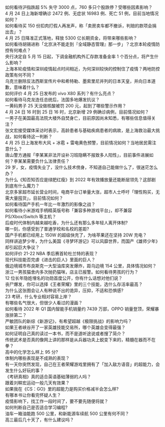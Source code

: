 如何看待沪指跌超 5% 失守 3000 点，760 多只个股跌停？受哪些因素影响？  
4 月 24 日上海新增确诊 2472 例、无症状 16983 例、死亡 51 例，目前当地情况如何？  
如何看待买 150 份扣肉打假人再发声，称「卖房卖车都不撤诉，判赔的款项会捐出去」？  
4 月 25 日降准正式落地，释放 5300 亿长期资金，将带来哪些影响？  
如何看待胡锡进称「北京决不能走到『全域静态管理』那一步」？北京本轮疫情防控有何难点？  
央行决定自 5 月 15 日起，下调金融机构外汇存款准备金率 1 个百分点，将产生什么影响？  
上海本轮疫情和深圳疫情起点时间相近，为何深圳较快的控制住了疫情？两地防控政策有何不同？  
乌克兰删除反法西斯宣传片中和希特勒、墨索里尼并列的日本天皇，并向日本道歉，意味着什么？  
如何评价 4 月 25 日发布的 vivo X80 系列？有什么亮点？  
如何看待马克龙连任总统后，法国多地爆发抗议？  
一黄码男子 25 天没做核酸被罚 200 元，起到了哪些警示作用？  
4 月 24 日 16 时到 25 日 16 时，北京新增 29 例确诊病例，目前情况如何？  
一男子在美国最高法院大楼外自焚身亡，目前原因尚未知悉，有哪些信息值得关注？  
张文宏接受媒体采访时表示，高龄患者与基础疾病患者的病故，是上海救治最大挑战，如何看待这一判断？  
4 月 25 日上海发布大风 + 冰雹 + 雷电黄色预警，目前情况如何？当地居民需注意什么？  
唐山警方通报「李某某非法开设补习班隐瞒不报致多人阳性」，目前事件进展如何？李某某需要负什么法律责任？  
29 岁，女，疫情失业了，没什么技术傍身，不知道自己能做什么了，很迷茫怎么办？  
为什么《知否知否应是绿肥红瘦》到 2022 年有效播放量还能断层领先？这部剧到底有什么魔力？  
北京多家超市延长营业时间，电商平台订单量大涨，超市人士呼吁「理性购买，无需大量囤货」，目前情况如何？  
如何看待国产手机一年比一年激烈的影像之战？  
如何看待小米游戏手柄精英版号称「兼容多种游戏平台」，却不兼容 PS/Xbox/Switch 等主机？  
后疫时代体制内越来越吃香，为什么还有那么多年轻人离开体制?  
哪一刻，你感受到了普通学校和名校的差距?  
国产手机都已经用上 150W 的超级快充了，为啥苹果还在坚持 20W 充电？  
同样讲追梦少年，为什么美国《寻梦环游记》可以风靡世界，而国产《雄师少年》却引起巨大争议？  
如何评价 21-22 NBA 季后赛首轮杜兰特的表现？  
现代科技能否完虐《进击的巨人》里面的巨人？  
俄边境城市布良斯克一大型油库突发爆炸，距乌边境 154 公里，具体情况如何？  
浙江一男孩猫舍内多次抛扔猫咪，店主已报警。如何看待男孩的行为？  
12 位长年隐姓埋名的功勋首度公开，你有什么话想对他们说？  
丧尸爆发，你可以选择《王者荣耀》里的三个技能，选什么存活率最高？  
为什么这张图会让人有种说不出的诡异，压抑，不适和恐惧感?  
23 考研，什么专业相对容易上岸？  
有哪些名气很大，但很少人看过的漫画？  
如何看待 2022 年 Q1 国内智能手机销量约 7439 万部，OPPO 销量登顶，荣耀暴涨排第二？  
严敏团队的新综《新游记》，有希望超越《极限挑战》的影响力吗？  
如果王者峡谷开了一家英雄技能交易所，哪个英雄会变得最强？  
如何证明自己真的读过一本书，而不是道听途说或者搜了简介？  
传统武术是否真的像网上讲的那样是从兵器功夫上蜕变下来的，精髓在器而不在拳？  
高中的化学怎么样上 95 分?  
体制内哪些表现是不成熟的表现？  
有一天你突然发现，自己在王者荣耀游戏里拥有了「加入敌方语音」的超能力，会发生什么好玩的事？  
《考研真相》真的适合英语基础薄弱的人吗？  
跟着刘畊宏运动一般几天有效果？  
如果我在《CS：GO》里的超能力是购买价格减半会怎么样?  
有哪本书让你看完怀疑人生？  
疫情影响下，找工作一段时间了，要不要先随便将就？  
如何判断自己是否适合学习编程?  
油车一箱油能跑 500 公里，和新能源车续航 500 公里有何不同？  
高三最后几十天了，有什么建议吗？  
